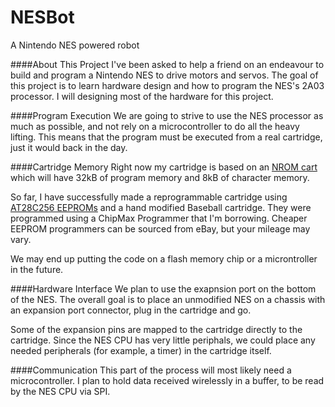 # NESBot
A Nintendo NES powered robot

####About This Project
I've been asked to help a friend on an endeavour to build and program a Nintendo NES to drive motors and servos. The goal of this project is to learn hardware design and how to program the NES's 2A03 processor. I will designing most of the hardware for this project.

####Program Execution
We are going to strive to use the NES processor as much as possible, and not rely on a microcontroller to do all the heavy lifting. This means that the program must be executed from a real cartridge, just it would back in the day. 

####Cartridge Memory
Right now my cartridge is based on an [NROM cart](http://wiki.nesdev.com/w/index.php/NROM) which will have 32kB of program memory and 8kB of character memory.

So far, I have successfully made a reprogrammable cartridge using [AT28C256 EEPROMs](http://www.atmel.com/Images/doc0006.pdf) and a hand modified Baseball cartridge. They were programmed using a ChipMax Programmer that I'm borrowing. Cheaper EEPROM programmers can be sourced from eBay, but your mileage may vary.

We may end up putting the code on a flash memory chip or a microntroller in the future.

####Hardware Interface
We plan to use the exapnsion port on the bottom of the NES. The overall goal is to place an unmodified NES on a chassis with an expansion port connector, plug in the cartridge and go.

Some of the expansion pins are mapped to the cartridge directly to the cartridge. Since the NES CPU has very little periphals, we could place any needed peripherals (for example, a timer) in the cartridge itself.

####Communication
This part of the process will most likely need a microcontroller. I plan to hold data received wirelessly in a buffer, to be read by the NES CPU via SPI.

